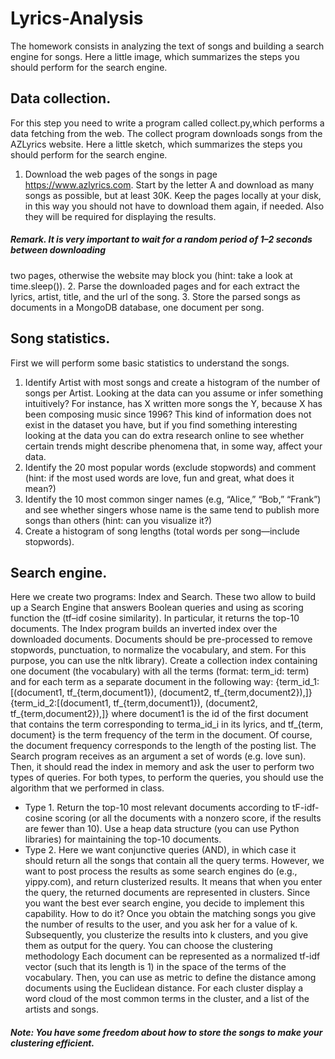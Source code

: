 # Lyrics-Analysis

The homework consists in analyzing the text of songs and building a search engine for songs.
Here a little image, which summarizes the steps you should perform for the search engine.
## Data collection.
For this step you need to write a program called collect.py,which performs a data fetching from
the web. The collect program downloads songs from the AZLyrics website. Here a little sketch,
which summarizes the steps you should perform for the search engine.
1. Download the web pages of the songs in page https://www.azlyrics.com. Start by the
letter A and download as many songs as possible, but at least 30K. Keep the pages locally
at your disk, in this way you should not have to download them again, if needed. Also they
will be required for displaying the results.
##### Remark. It is very important to wait for a random period of 1–2 seconds between downloading
two pages, otherwise the website may block you (hint: take a look at time.sleep()).
2. Parse the downloaded pages and for each extract the lyrics, artist, title, and the url of the
song.
3. Store the parsed songs as documents in a MongoDB database, one document per song.
## Song statistics.
First we will perform some basic statistics to understand the songs.
1. Identify Artist with most songs and create a histogram of the number of songs
per Artist.
Looking at the data can you assume or infer something intuitively? For instance, has X
written more songs the Y, because X has been composing music since 1996? This kind of
information does not exist in the dataset you have, but if you find something interesting
looking at the data you can do extra research online to see whether certain trends might
describe phenomena that, in some way, affect your data.
2. Identify the 20 most popular words (exclude stopwords) and comment (hint: if the
most used words are love, fun and great, what does it mean?)
3. Identify the 10 most common singer names (e.g, “Alice,” “Bob,” “Frank”) and
see whether singers whose name is the same tend to publish more songs than
others (hint: can you visualize it?)
4. Create a histogram of song lengths (total words per song—include stopwords).
## Search engine. 
Here we create two programs: Index and Search. These two allow to build
up a Search Engine that answers Boolean queries and using as scoring function the (tf–idf cosine
similarity). In particular, it returns the top-10 documents.
The Index program builds an inverted index over the downloaded documents. Documents
should be pre-processed to remove stopwords, punctuation, to normalize the vocabulary, and stem.
For this purpose, you can use the nltk library).
Create a collection index containing one document (the vocabulary) with all the terms (format:
term_id: term) and for each term as a separate document in the following way:
{term_id_1:[(document1, tf_{term,document1}), (document2, tf_{term,document2}),]}
{term_id_2:[(document1, tf_{term,document1}), (document2, tf_{term,document2}),]}
where document1 is the id of the first document that contains the term corresponding to
terma_id_i in its lyrics, and tf_{term, document} is the term frequency of the term in the
document. Of course, the document frequency corresponds to the length of the posting list.
The Search program receives as an argument a set of words (e.g. love sun). Then, it should
read the index in memory and ask the user to perform two types of queries. For both types, to
perform the queries, you should use the algorithm that we performed in class.
* Type 1. Return the top-10 most relevant documents according to tF-idf-cosine scoring (or all the
documents with a nonzero score, if the results are fewer than 10). Use a heap data structure
(you can use Python libraries) for maintaining the top-10 documents.
* Type 2. Here we want conjunctive queries (AND), in which case it should return all the songs
that contain all the query terms. However, we want to post process the results as some search
engines do (e.g., yippy.com), and return clusterized results. It means that when you enter
the query, the returned documents are represented in clusters. Since you want the best ever
search engine, you decide to implement this capability. How to do it?
Once you obtain the matching songs you give the number of results to the user, and you ask
her for a value of k. Subsequently, you clusterize the results into k clusters, and you give them
as output for the query. You can choose the clustering methodology Each document can be
represented as a normalized tf-idf vector (such that its length is 1) in the space of the terms
of the vocabulary. Then, you can use as metric to define the distance among documents using
the Euclidean distance. For each cluster display a word cloud of the most common terms in
the cluster, and a list of the artists and songs.
##### Note: You have some freedom about how to store the songs to make your clustering efficient.
